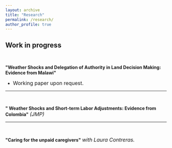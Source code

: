 ```yaml
---
layout: archive
title: "Research"
permalink: /research/
author_profile: true
---
```


Work in progress
-----

<br>

**"Weather Shocks and Delegation of Authority in Land Decision Making: Evidence from Malawi"**

 * <font size="-0.5">Working paper upon request.</font>
</p> 

-----
<br>

**" Weather Shocks and Short-term Labor Adjustments: Evidence from Colombia"**
<i><font size="-0.5"> (JMP) </font></i>

-----
<br>

**"Caring for the unpaid caregivers"**
<i><font size="-0.5"> with Laura Contreras.</font></i>
